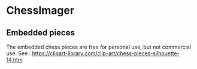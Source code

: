 # ChessImager

## Embedded pieces
The embedded chess pieces are free for personal use, but not commercial use. See : https://clipart-library.com/clip-art/chess-pieces-silhouette-14.htm
